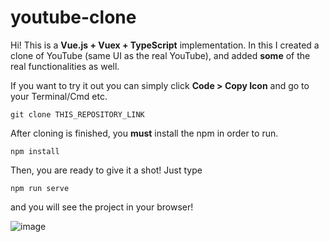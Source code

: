 # youtube-clone

Hi! This is a **Vue.js + Vuex + TypeScript** implementation. In this I created a clone of YouTube (same UI as the real YouTube), and added **some** of the real functionalities as well.

If you want to try it out you can simply click **Code > Copy Icon** and go to your Terminal/Cmd etc.

    git clone THIS_REPOSITORY_LINK

After cloning is finished, you **must** install the npm in order to run.

    npm install
    
Then, you are ready to give it a shot! Just type

    npm run serve
and you will see the project in your browser!

![image](https://user-images.githubusercontent.com/40501852/154514846-c6192f5f-60ed-4bae-be00-b5ad3ee61520.png)

